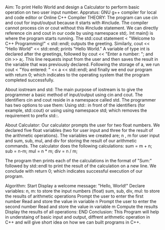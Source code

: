 Aim: To print Hello World and design a Calculator to perform basic operation on two user input number. Appratus: GNU g++ compiler for local and code editor or Online C++ Compiler THEORY: The program can use cin and cout for input/output because it starts with #include. The compiler cannot process cin or cout without this #include statement. We can directly reference cin and cout in our code by using namespace std;. Int main() is where the program starts running. The std::cout statement < "Welcome to C++ Programming!" < std::endl; outputs the greeting. Similarly, cout << "Hello World" << std::endl; prints "Hello World." A variable of type int is declared after the greetings, followed by cout << "Enter a number: "; and cin >> a;. This line requests input from the user and then saves the result in the variable that was previously declared. Following the storage of a, we run cout < "You entered: " << a << std::endl; and finally we end our program with return 0; which indicates to the operating system that the program completed successfully.

About iostream and std: The main purpose of iostream is to give the programmer a basic method of input/output using cin and cout. The identifiers cin and cout reside in a namespace called std. The programmer has two options to use them: Using std:: in front of the identifiers (for example, std::cout) or using using namespace std; which removes the requirement to prefix std::.

About Calculator: Our calculator prompts the user for two float numbers. We declared five float variables (two for user input and three for the result of the arithmetic operations). The variables we created are; n , m for user input and sum, sub, mul, and div for storing the result of our arithmetic commands. The calculator does the following calculations: sum = m + n; sub = n-m; mul = n * m; div = n / m;

The program then prints each of the calculations in the format of "Sum:" followed by std::endl to print the result of the calculation on a new line. We conclude with return 0; which indicates successful execution of our program.

Algorithm: Start Display a welcome message: "Hello, World!" Declare variables: n, m: to store the input numbers (float) sum, sub, div, mul: to store the results of arithmetic operations Prompt the user to enter the first number Read and store the value in variable n Prompt the user to enter the second number Read and store the value in variable m Compute the results Display the results of all operations: END Conclusion: This Program will help in understaing of basic input and output, diffrent arithmetic operation in C++ and will give short idea on how we can built programs in C++.
